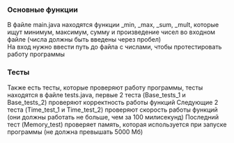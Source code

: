 <h3>Основные функции</h3>
<p>В файле main.java находятся функции _min, _max, _sum, _mult, которые ищут минимум, максимум, сумму и произведение чисел во входном файле (числа должны быть введены через пробел) 
<br/>На вход нужно ввести путь до файла с числами, чтобы протестировать работу программы</p>
<h3>Тесты</h3>
<p>Также есть тесты, которые проверяют работу программы, тесты находятся в файле tests.java, первые 2 теста (Base_tests_1 и Base_tests_2) проверяют корректность работы функций
Следующие 2 теста (Time_test_1 и Time_test_2) проверяют скорость работы функций (они должны работать не больше, чем за 100 милисекунд)
Последний тест (Memory_test) проверяет память, которая используется при запуске программы (не должна превышать 5000 Мб)</p>
